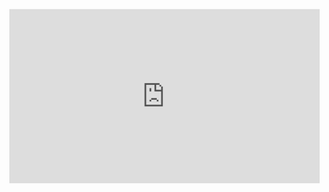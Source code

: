 <iframe width="560" height="315" 
  src="https://youtu.be/asnVBRyndiI?si=aUrW-pMObsz4LAP2" 
  frameborder="0" allowfullscreen>
</iframe>
